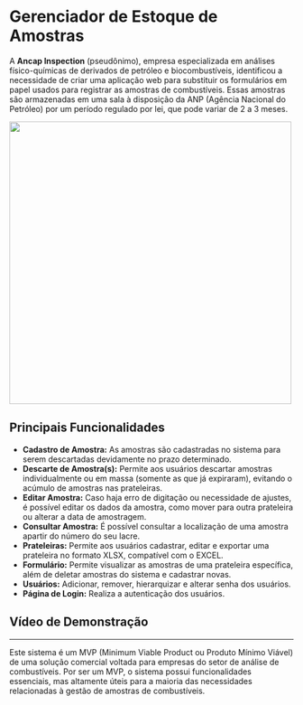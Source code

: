 # Gerenciador de Estoque de Amostras

A **Ancap Inspection** (pseudônimo), empresa especializada em análises físico-químicas de derivados de petróleo e biocombustíveis, identificou a necessidade de criar uma aplicação web para substituir os formulários em papel usados para registrar as amostras de combustíveis. Essas amostras são armazenadas em uma sala à disposição da ANP (Agência Nacional do Petróleo) por um período regulado por lei, que pode variar de 2 a 3 meses.

<img src="https://i.ibb.co/ctkcfmd/Captura-de-Tela-135.png" height="500" width="500"/>

## Principais Funcionalidades

- **Cadastro de Amostra:** As amostras são cadastradas no sistema para serem descartadas devidamente no prazo determinado.
- **Descarte de Amostra(s):**  Permite aos usuários descartar amostras individualmente ou em massa (somente as que já expiraram), evitando o acúmulo de amostras nas prateleiras.
- **Editar Amostra:** Caso haja erro de digitação ou necessidade de ajustes, é possível editar os dados da amostra, como mover para outra prateleira ou alterar a data de amostragem.
- **Consultar Amostra:** É possível consultar a localização de uma amostra apartir do número do seu lacre.
- **Prateleiras:** Permite aos usuários cadastrar, editar e exportar uma prateleira no formato XLSX, compatível com o EXCEL.
- **Formulário:** Permite visualizar as amostras de uma prateleira específica, além de deletar amostras do sistema e cadastrar novas.
- **Usuários:** Adicionar, remover, hierarquizar e alterar senha dos usuários.
- **Página de Login:** Realiza a autenticação dos usuários.

## Vídeo de Demonstração

---

Este sistema é um MVP (Minimum Viable Product ou Produto Mínimo Viável) de uma solução comercial voltada para empresas do setor de análise de combustíveis. Por ser um MVP, o sistema possui funcionalidades essenciais, mas altamente úteis para a maioria das necessidades relacionadas à gestão de amostras de combustíveis.
